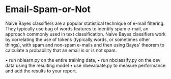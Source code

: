# Email-Spam-or-Not
Naive Bayes classifiers are a popular statistical technique of e-mail filtering. They typically use bag of words features to identify spam e-mail, an approach commonly used in text classification.  Naive Bayes classifiers work by correlating the use of tokens (typically words, or sometimes other things), with spam and non-spam e-mails and then using Bayes' theorem to calculate a probability that an email is or is not spam.


• run nblearn.py on the entire training data,
• run nbclassify.py on the dev data using the resulting model
• use nbevaluate.py to measure performance and add the results to your report.
